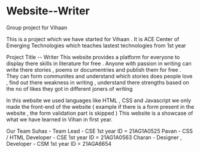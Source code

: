 # Website--Writer
Group project for Vihaan 

This is a project which we have started for Vihaan . It is ACE Center of 
Emerging Technologies which teaches lastest technologies  from 1st 
year 

Project Title -- Writer 
This website provides a platform for everyone to display there skills in 
literature for free . Anyone with passion in writing can write there
stories , poems or documentries and publish them for free . They can form 
communites and understand which stories does people love , find out there
weakness in writing , understand there strengths based on the no of likes
they got in different joners of writing 

In this website we used languages like HTML , CSS and Javascript we only 
made the front-end of the website ( example if there is a form present in 
the website , the form validation part is skipped ) This website is a 
showcase of what we have learned in Vihan in first year. 

Our Team 
Suhas - Team Lead - CSE 1st year  ID = 21AG1A0525
  Pavan - CSS / HTML Developer - CSE 1st year ID = 21AG1A0563
  Charan - Designer , Developer - CSM 1st year ID = 21AGA6654


